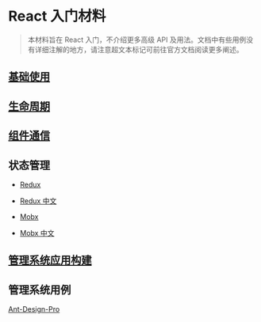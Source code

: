 # React 入门材料

> 本材料旨在 React 入门，不介绍更多高级 API 及用法。文档中有些用例没有详细注解的地方，请注意超文本标记可前往官方文档阅读更多阐述。

## [基础使用]

## [生命周期]

## [组件通信]

## 状态管理

+ [Redux]

+ [Redux 中文]

+ [Mobx]

+ [Mobx 中文]

## [管理系统应用构建]

## 管理系统用例

[Ant-Design-Pro]

[基础使用]: ./based-using.md

[生命周期]: ./life-cycle.md

[组件通信]: ./component-communication.md

[Redux]: https://redux.js.org

[Redux 中文]: https://www.redux.org.cn/

[Mobx]: https://mobx.js.org/

[Mobx 中文]: https://cn.mobx.js.org/

[管理系统应用构建]: ./management-system-application-construction.md

[Ant-Design-Pro]: ./Ant-Design-Pro.md
